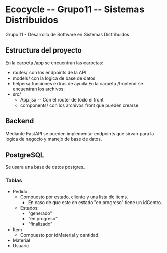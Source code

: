# Ecocycle -- Grupo11 -- Sistemas Distribuidos
Grupo 11 - Desarrollo de Software en Sistemas Distribuidos

## Estructura del proyecto
En la carpeta /app se encuentran las carpetas:
- routes/ con los endpoints de la API
- models/ con la logica de base de datos
- helpers/ funciones extras de ayuda
En la carpeta /frontend se encuentran los archivos:
- src/
    - App.jsx -- Con el router de todo el front
    - components/ con los archivos front que pueden crearse

## Backend
Mediante FastAPI se pueden implementar endpoints que sirvan para la logica de negocio y manejo de base de datos.

## PostgreSQL
Se usara una base de datos postgres.

### Tablas
- Pedido
    - Compuesto por estado, cliente y una lista de items.
        - En caso de que este en estado "en progreso" tiene un idCentro.
    - Estados:
        - "generado"
        - "en progreso"
        - "finalizado"
- Item
    - Compuesto por idMaterial y cantidad.
- Material
- Usuario